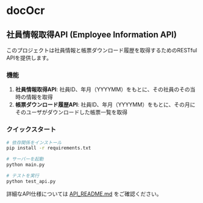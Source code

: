 # docOcr

## 社員情報取得API (Employee Information API)

このプロジェクトは社員情報と帳票ダウンロード履歴を取得するためのRESTful APIを提供します。

### 機能

1. **社員情報取得API**: 社員ID、年月（YYYYMM）をもとに、その社員のその当時の情報を取得
2. **帳票ダウンロード履歴API**: 社員ID、年月（YYYYMM）をもとに、その月にそのユーザがダウンロードした帳票一覧を取得

### クイックスタート

```bash
# 依存関係をインストール
pip install -r requirements.txt

# サーバーを起動
python main.py

# テストを実行
python test_api.py
```

詳細なAPI仕様については [API_README.md](API_README.md) をご確認ください。